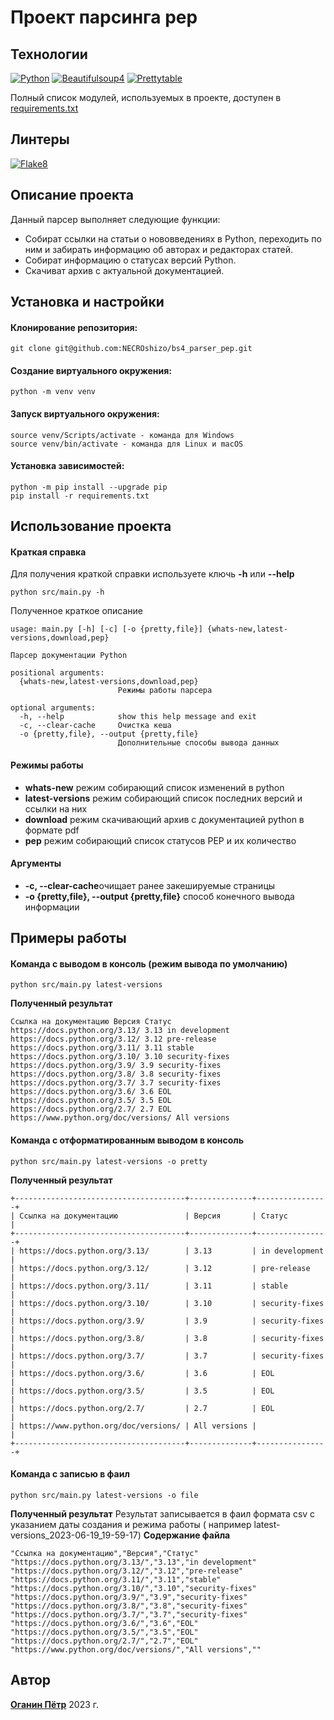 # Проект парсинга pep
## Технологии
[![Python](https://img.shields.io/badge/-Python-464646?style=flat&logo=Python&logoColor=56C0C0&color=gray)](https://www.python.org/) [![Beautifulsoup4](https://img.shields.io/badge/-Beautifulsoup4-464646?style=flat&logoColor=56C0C0&color=gray)](https://www.crummy.com/software/BeautifulSoup/) [![Prettytable](https://img.shields.io/badge/-Prettytable-464646?style=flat&color=gray)](https://github.com/jazzband/prettytable)

Полный список модулей, используемых в проекте, доступен в [requirements.txt](https://github.com/NECROshizo/bs4_parser_pep/blob/master/requirements.txt)
## Линтеры
[![Flake8](https://img.shields.io/badge/-flake8-464646?style=flat&logo=flake8&logoColor=56C0C0&color=gray)](https://flake8.pycqa.org/)

## Описание проекта
Данный парсер выполняет следующие функции:
- Собират ссылки на статьи о нововведениях в Python, переходить по ним и забирать информацию об авторах и редакторах статей.
- Собират информацию о статусах версий Python.
- Скачиват архив с актуальной документацией.

## Установка и настройки
#### Клонирование репозитория:

```
git clone git@github.com:NECROshizo/bs4_parser_pep.git
```

#### Создание виртуального окружения:

```
python -m venv venv
```

#### Запуск виртуального окружения:

```
source venv/Scripts/activate - команда для Windows
source venv/bin/activate - команда для Linux и macOS
```
#### Установка зависимостей:

```
python -m pip install --upgrade pip
pip install -r requirements.txt
```
## Использование проекта
#### Краткая справка
Для получения краткой справки используете ключь **-h** или **--help**
```
python src/main.py -h
```
Полученное краткое описание
```
usage: main.py [-h] [-c] [-o {pretty,file}] {whats-new,latest-versions,download,pep}

Парсер документации Python

positional arguments:
  {whats-new,latest-versions,download,pep}
                        Режимы работы парсера

optional arguments:
  -h, --help            show this help message and exit
  -c, --clear-cache     Очистка кеша
  -o {pretty,file}, --output {pretty,file}
                        Дополнительные способы вывода данных
```
#### Режимы работы
- **whats-new** режим собирающий список изменений в python
- **latest-versions** режим собирающий список последних версий и ссылки на них
- **download** режим скачивающий архив с документацией python в формате pdf
- **pep** режим собирающий список статусов PEP и их количество
#### Аргументы
- **-c, --clear-cache**очищает ранее закешируемые страницы
- **-o {pretty,file}, --output {pretty,file}** способ конечного вывода информации
## Примеры работы
#### Команда с выводом в консоль (режим вывода по умолчанию)
```
python src/main.py latest-versions
```
**Полученный результат**
```
Ссылка на документацию Версия Статус
https://docs.python.org/3.13/ 3.13 in development
https://docs.python.org/3.12/ 3.12 pre-release
https://docs.python.org/3.11/ 3.11 stable
https://docs.python.org/3.10/ 3.10 security-fixes
https://docs.python.org/3.9/ 3.9 security-fixes
https://docs.python.org/3.8/ 3.8 security-fixes
https://docs.python.org/3.7/ 3.7 security-fixes
https://docs.python.org/3.6/ 3.6 EOL
https://docs.python.org/3.5/ 3.5 EOL
https://docs.python.org/2.7/ 2.7 EOL
https://www.python.org/doc/versions/ All versions
```
#### Команда c отформатированным выводом в консоль 
```
python src/main.py latest-versions -o pretty
```
**Полученный результат**
```
+--------------------------------------+--------------+----------------+
| Ссылка на документацию               | Версия       | Статус         |
+--------------------------------------+--------------+----------------+
| https://docs.python.org/3.13/        | 3.13         | in development |
| https://docs.python.org/3.12/        | 3.12         | pre-release    |
| https://docs.python.org/3.11/        | 3.11         | stable         |
| https://docs.python.org/3.10/        | 3.10         | security-fixes |
| https://docs.python.org/3.9/         | 3.9          | security-fixes |
| https://docs.python.org/3.8/         | 3.8          | security-fixes |
| https://docs.python.org/3.7/         | 3.7          | security-fixes |
| https://docs.python.org/3.6/         | 3.6          | EOL            |
| https://docs.python.org/3.5/         | 3.5          | EOL            |
| https://docs.python.org/2.7/         | 2.7          | EOL            |
| https://www.python.org/doc/versions/ | All versions |                |
+--------------------------------------+--------------+----------------+
```

#### Команда c записью в фаил 
```
python src/main.py latest-versions -o file
```
**Полученный результат**
Результат записывается в фаил формата csv с указанием даты создания и режима работы ( например latest-versions_2023-06-19_19-59-17)
**Содержание файла**
```
"Ссылка на документацию","Версия","Статус"
"https://docs.python.org/3.13/","3.13","in development"
"https://docs.python.org/3.12/","3.12","pre-release"
"https://docs.python.org/3.11/","3.11","stable"
"https://docs.python.org/3.10/","3.10","security-fixes"
"https://docs.python.org/3.9/","3.9","security-fixes"
"https://docs.python.org/3.8/","3.8","security-fixes"
"https://docs.python.org/3.7/","3.7","security-fixes"
"https://docs.python.org/3.6/","3.6","EOL"
"https://docs.python.org/3.5/","3.5","EOL"
"https://docs.python.org/2.7/","2.7","EOL"
"https://www.python.org/doc/versions/","All versions",""
```
## Автор
[**Оганин Пётр**](https://github.com/NECROshizo) 
2023 г.
